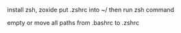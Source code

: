 install zsh, zoxide
put .zshrc into ~/
then run zsh command

empty or move all paths from .bashrc to .zshrc

